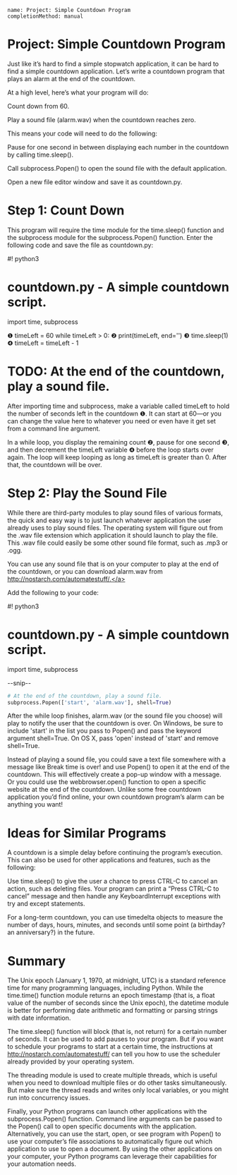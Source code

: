 ```ngMeta
name: Project: Simple Countdown Program
completionMethod: manual
```
# Project: Simple Countdown Program
Just like it’s hard to find a simple stopwatch application, it can be hard to find a simple countdown application. Let’s write a countdown program that plays an alarm at the end of the countdown.

At a high level, here’s what your program will do:

Count down from 60.

Play a sound file (alarm.wav) when the countdown reaches zero.

This means your code will need to do the following:

Pause for one second in between displaying each number in the countdown by calling time.sleep().

Call subprocess.Popen() to open the sound file with the default application.

Open a new file editor window and save it as countdown.py.

# Step 1: Count Down
This program will require the time module for the time.sleep() function and the subprocess module for the subprocess.Popen() function. Enter the following code and save the file as countdown.py:


   #! python3
   # countdown.py - A simple countdown script.

   import time, subprocess

❶ timeLeft = 60
   while timeLeft > 0:
❷     print(timeLeft, end='')
❸     time.sleep(1)
❹     timeLeft = timeLeft - 1

   # TODO: At the end of the countdown, play a sound file.
After importing time and subprocess, make a variable called timeLeft to hold the number of seconds left in the countdown ❶. It can start at 60—or you can change the value here to whatever you need or even have it get set from a command line argument.

In a while loop, you display the remaining count ❷, pause for one second ❸, and then decrement the timeLeft variable ❹ before the loop starts over again. The loop will keep looping as long as timeLeft is greater than 0. After that, the countdown will be over.

# Step 2: Play the Sound File
While there are third-party modules to play sound files of various formats, the quick and easy way is to just launch whatever application the user already uses to play sound files. The operating system will figure out from the .wav file extension which application it should launch to play the file. This .wav file could easily be some other sound file format, such as .mp3 or .ogg.

You can use any sound file that is on your computer to play at the end of the countdown, or you can download alarm.wav from <span><a href="http://nostarch.com/automatestuff/.">http://nostarch.com/automatestuff/.</a></span>

Add the following to your code:


#! python3
# countdown.py - A simple countdown script.

import time, subprocess

--snip--
```python
# At the end of the countdown, play a sound file.
subprocess.Popen(['start', 'alarm.wav'], shell=True)
```
After the while loop finishes, alarm.wav (or the sound file you choose) will play to notify the user that the countdown is over. On Windows, be sure to include 'start' in the list you pass to Popen() and pass the keyword argument shell=True. On OS X, pass 'open' instead of 'start' and remove shell=True.

Instead of playing a sound file, you could save a text file somewhere with a message like Break time is over! and use Popen() to open it at the end of the countdown. This will effectively create a pop-up window with a message. Or you could use the webbrowser.open() function to open a specific website at the end of the countdown. Unlike some free countdown application you’d find online, your own countdown program’s alarm can be anything you want!

# Ideas for Similar Programs
A countdown is a simple delay before continuing the program’s execution. This can also be used for other applications and features, such as the following:

Use time.sleep() to give the user a chance to press CTRL-C to cancel an action, such as deleting files. Your program can print a “Press CTRL-C to cancel” message and then handle any KeyboardInterrupt exceptions with try and except statements.

For a long-term countdown, you can use timedelta objects to measure the number of days, hours, minutes, and seconds until some point (a birthday? an anniversary?) in the future.

# Summary
The Unix epoch (January 1, 1970, at midnight, UTC) is a standard reference time for many programming languages, including Python. While the time.time() function module returns an epoch timestamp (that is, a float value of the number of seconds since the Unix epoch), the datetime module is better for performing date arithmetic and formatting or parsing strings with date information.

The time.sleep() function will block (that is, not return) for a certain number of seconds. It can be used to add pauses to your program. But if you want to schedule your programs to start at a certain time, the instructions at <span><a href="http://nostarch.com/automatestuff/">http://nostarch.com/automatestuff/</a></span> can tell you how to use the scheduler already provided by your operating system.

The threading module is used to create multiple threads, which is useful when you need to download multiple files or do other tasks simultaneously. But make sure the thread reads and writes only local variables, or you might run into concurrency issues.

Finally, your Python programs can launch other applications with the subprocess.Popen() function. Command line arguments can be passed to the Popen() call to open specific documents with the application. Alternatively, you can use the start, open, or see program with Popen() to use your computer’s file associations to automatically figure out which application to use to open a document. By using the other applications on your computer, your Python programs can leverage their capabilities for your automation needs.